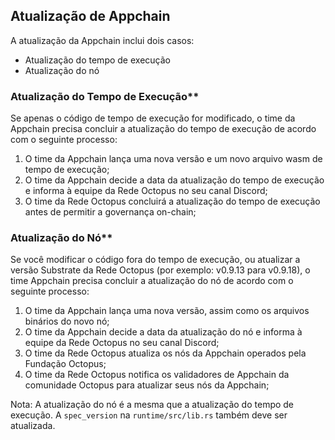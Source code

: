 ## Atualização de Appchain

A atualização da Appchain inclui dois casos:



* Atualização do tempo de execução
* Atualização do nó

### Atualização do Tempo de Execução**


Se apenas o código de tempo de execução for modificado, o time da Appchain precisa concluir a atualização do tempo de execução de acordo com o seguinte processo:



1. O time da Appchain lança uma nova versão e um novo arquivo wasm de tempo de execução;
2. O time da Appchain decide a data da atualização do tempo de execução e informa à equipe da Rede Octopus no seu canal Discord;
3. O time da Rede Octopus concluirá a atualização do tempo de execução antes de permitir a governança on-chain;

### Atualização do Nó**


Se você modificar o código fora do tempo de execução, ou atualizar a versão Substrate da Rede Octopus (por exemplo: v0.9.13 para v0.9.18), o time Appchain precisa concluir a atualização do nó de acordo com o seguinte processo:



1. O time da Appchain lança uma nova versão, assim como os arquivos binários do novo nó;
2. O time da Appchain decide a data da atualização do nó e informa à equipe da Rede Octopus no seu canal Discord;
3. O time da Rede Octopus atualiza os nós da Appchain operados pela Fundação Octopus;
4. O time da Rede Octopus notifica os validadores de Appchain da comunidade Octopus para atualizar seus nós da Appchain;

Nota: A atualização do nó é a mesma que a atualização do tempo de execução. A `spec_version` na `runtime/src/lib.rs` também deve ser atualizada.

